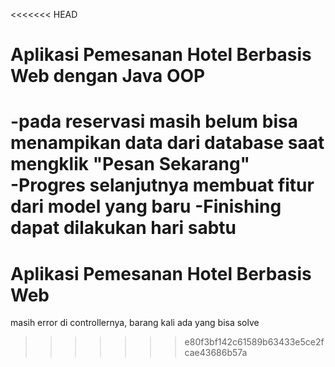 <<<<<<< HEAD
# Aplikasi Pemesanan Hotel Berbasis Web dengan Java OOP
-pada reservasi masih belum bisa menampikan data dari database saat mengklik "Pesan Sekarang" <br>
-Progres selanjutnya membuat fitur dari model yang baru
-Finishing dapat dilakukan hari sabtu
=======
# Aplikasi Pemesanan Hotel Berbasis Web
masih error di controllernya, barang kali ada yang bisa solve
>>>>>>> e80f3bf142c61589b63433e5ce2fcae43686b57a
